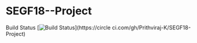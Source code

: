# SEGF18--Project

Build Status
[![Build
Status](https://circleci.com/gh/Prithviraj-K/SEGF18-Project.png?branch=master)](https://circle
ci.com/gh/Prithviraj-K/SEGF18-Project)